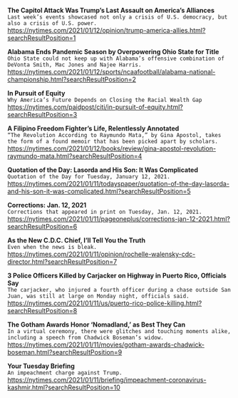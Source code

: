 **The Capitol Attack Was Trump’s Last Assault on America’s Alliances**\
`Last week’s events showcased not only a crisis of U.S. democracy, but also a crisis of U.S. power.`\
https://nytimes.com/2021/01/12/opinion/trump-america-allies.html?searchResultPosition=1

**Alabama Ends Pandemic Season by Overpowering Ohio State for Title**\
`Ohio State could not keep up with Alabama’s offensive combination of DeVonta Smith, Mac Jones and Najee Harris.`\
https://nytimes.com/2021/01/12/sports/ncaafootball/alabama-national-championship.html?searchResultPosition=2

**In Pursuit of Equity**\
`Why America’s Future Depends on Closing the Racial Wealth Gap`\
https://nytimes.com/paidpost/citi/in-pursuit-of-equity.html?searchResultPosition=3

**A Filipino Freedom Fighter’s Life, Relentlessly Annotated**\
`“The Revolution According to Raymundo Mata,” by Gina Apostol, takes the form of a found memoir that has been picked apart by scholars.`\
https://nytimes.com/2021/01/12/books/review/gina-apostol-revolution-raymundo-mata.html?searchResultPosition=4

**Quotation of the Day: Lasorda and His Son: It Was Complicated**\
`Quotation of the Day for Tuesday, January 12, 2021.`\
https://nytimes.com/2021/01/11/todayspaper/quotation-of-the-day-lasorda-and-his-son-it-was-complicated.html?searchResultPosition=5

**Corrections: Jan. 12, 2021**\
`Corrections that appeared in print on Tuesday, Jan. 12, 2021.`\
https://nytimes.com/2021/01/11/pageoneplus/corrections-jan-12-2021.html?searchResultPosition=6

**As the New C.D.C. Chief, I’ll Tell You the Truth**\
`Even when the news is bleak.`\
https://nytimes.com/2021/01/11/opinion/rochelle-walensky-cdc-director.html?searchResultPosition=7

**3 Police Officers Killed by Carjacker on Highway in Puerto Rico, Officials Say**\
`The carjacker, who injured a fourth officer during a chase outside San Juan, was still at large on Monday night, officials said.`\
https://nytimes.com/2021/01/11/us/puerto-rico-police-killing.html?searchResultPosition=8

**The Gotham Awards Honor ‘Nomadland,’ as Best They Can**\
`In a virtual ceremony, there were glitches and touching moments alike, including a speech from Chadwick Boseman’s widow.`\
https://nytimes.com/2021/01/11/movies/gotham-awards-chadwick-boseman.html?searchResultPosition=9

**Your Tuesday Briefing**\
`An impeachment charge against Trump.`\
https://nytimes.com/2021/01/11/briefing/impeachment-coronavirus-kashmir.html?searchResultPosition=10

